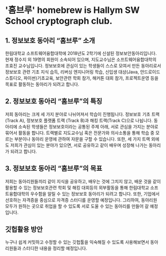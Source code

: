 
# '홈브루' homebrew is Hallym SW School cryptograph club.

## 1. 정보보호 동아리 “홈브루” 소개
한림대학교 소프트웨어융합대학에 2018년도 2학기에 신설된 정보보안동아리입니다. 현재 정수지 외 19명의 회원이 소속되어 있으며,
지도교수님은 소프트웨어융합대학의 조효진 교수님입니다. 
정보보호에 관심이 있는 학생들이 스스로 모여서 만든 동아리로서 정보보호 관련 기초 지식 습득, 리버싱 엔지니어링 학습, 신입생 대상(Java, 안드로이드스튜디오, 파이썬)기초교육, 보안관련 학회 참가, 해커톤 대회 참가, 프로젝트운영 등을 목표로 활동하는 동아리가 되려고 합니다.

## 2. 정보보호 동아리 “홈브루”의 특징
저희 동아리는 크게 세 가지 분야로 나뉘어져서 학습이 진행됩니다. 정보보호 기초 트랙 (Track A), 정보보호 플랫폼 트랙 (Track B)과 해킹 트랙(Track C)으로 나뉩니다. 동아리에 소속된 학생들은 정보보호이라는 공통된 주제 아래, 서로 관심을 가지는 분야로 묶어서 활동을 합니다. 트랙별로 지도교수님 혹은 전문가와 의사소통을 통해 학습 중 모르는 부분이나 동아리 운영에 관하여 자문을 구할 수 있습니다.
또한, 세 가지 트랙 외에도 저희가 관심이 있는 분야가 있으면, 서로 공유하고 같이 배우며 성장해 나가는 동아리가 되려고 합니다.

## 3. 정보보호 동아리 “홈브루”의 목표
저희는 동아리원들끼리 같이 지식을 공유하고, 배우는 것에 그치지 않고, 배운 것을 같이 활용할 수 있는 정보보호관련 학회 및 해킹 대회등의 외부활동을 통해 한림대학교 소프트융합대학의 우수함을 알릴 수 있는 정보보호 동아리가 되려고 합니다. 
또한, 기업에서 선호하는 자격증을 중심으로 자격증 스터디를 운영할 예정입니다. 그리하여, 동아리원 모두가 원하는 곳으로 취업을 할 수 있도록 서로 도울 수 있는 동아리를 만들어 갈 예정입니다.

## 깃헙활용 방안
누구나 쉽게 커밋하고 수정할 수 있는 깃헙툴을 익숙해질 수 있도록 사용해보면서 동아리원들과 스터디한 내용을 정리할 예정입니다.
